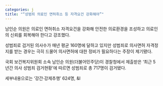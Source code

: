 ```yaml
---
categories: j
title: "“성범죄 의료인 면허취소 등 자격요건 강화해야”"
---
```

남인순 의원은 의료인 면허취소 자격요건을 강화해 안전한 의료환경을 조성하고 의료인의 신뢰를 회복해야 한다고 강조했다.



성범죄로 검거된 의사수가 매년 평균 160명에 달하고 있지만 성범죄로 의사면허 자격정지를 받는 경우는 극히 드물어 의사면허에 대한 정비가 필요하다는 주장이 제기됐다.

국회 보건복지위원회 소속 남인순 의원(더불어민주당)이 경찰청에서 제출받은 &lsquo;최근 5년간 의사 성범죄 검거현황&rsquo;에 따르면 성범죄로 총 717명이 검거됐다.

세부내용으로는 &lsquo;강간‧강제추행&rsquo; 624명, &l